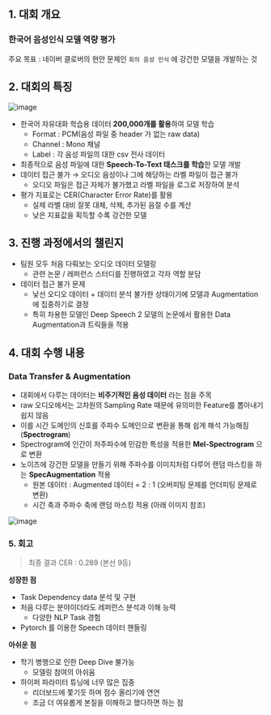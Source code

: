 ## 1. 대회 개요

### 한국어 음성인식 모델 역량 평가

주요 목표 : 네이버 클로버의 현안 문제인 `회의 음성 인식` 에 강건한 모델을 개발하는 것

## 2. 대회의 특징

![image](https://github.com/jungsiroo/jungsiroo.github.io/assets/54366260/322345dc-cf9f-4672-b3fd-c0bd21dc4e8d)

- 한국어 자유대화 학습용 데이터 **200,000개를 활용**하여 모델 학습
    - Format : PCM(음성 파일 중 header 가 없는 raw data)
    - Channel : Mono 채널
    - Label : 각 음성 파일의 대한 csv 전사 데이터
- 최종적으로 음성 파일에 대한 **Speech-To-Text 태스크를 학습**한 모델 개발
- 데이터 접근 불가 → 오디오 음성이나 그에 해당하는 라벨 파일이 접근 불가
    - 오디오 파일은 접근 자체가 불가했고 라벨 파일을 로그로 저장하여 분석
- 평가 지표로는 CER(Character Error Rate)를 활용
    - 실제 라벨 대비 잘못 대체, 삭제, 추가된 음절 수를 계산
    - 낮은 지표값을 획득할 수록 강건한 모델

## 3. 진행 과정에서의 챌린지

- 팀원 모두 처음 다뤄보는 오디오 데이터 모델링
    - 관련 논문 / 레퍼런스 스터디를 진행하였고 각자 역할 분담
- 데이터 접근 불가 문제
    - 낯선 오디오 데이터 + 데이터 분석 불가한 상태이기에 모델과 Augmentation에 집중하기로 결정
    - 특히 차용한 모델인 Deep Speech 2 모델의 논문에서 활용한 Data Augmentation과 트릭들을 적용

## 4. 대회 수행 내용

### Data Transfer & Augmentation

- 대회에서 다루는 데이터는 **비주기적인 음성 데이터** 라는 점을 주목
- raw 오디오에서는 고차원의 Sampling Rate 때문에 유의미한 Feature를 뽑아내기 쉽지 않음
- 이를 시간 도메인의 신호를 주파수 도메인으로 변환을 통해 쉽게 해석 가능해짐 (**Spectrogram**)
- Spectrogram에 인간이 저주파수에 민감한 특성을 적용한 **Mel-Spectrogram** 으로 변환
- 노이즈에 강건한 모델을 만들기 위해 주파수를 이미지처럼 다루어 랜덤 마스킹을 하는 **SpecAugmentation** 적용
    - 원본 데이터 : Augmented 데이터  = 2 : 1 (오버피팅 문제를 언더피팅 문제로 변환)
    - 시간 축과 주파수 축에 랜덤 마스킹 적용 (아래 이미지 참조)

![image](https://github.com/jungsiroo/jungsiroo.github.io/assets/54366260/34a3bac5-e8c1-41d9-880d-b3364f5075f4)

### 5. 회고

> 최종 결과 CER : 0.289 (본선 9등)
> 

**성장한 점**

- Task Dependency data 분석 및 구현
- 처음 다루는 분야이더라도 레퍼런스 분석과 이해 능력
    - 다양한 NLP Task 경험
- Pytorch 를 이용한 Speech 데이터 핸들링

**아쉬운 점**

- 학기 병행으로 인한 Deep Dive 불가능
    - 모델링 참여의 아쉬움
- 하이퍼 파라미터 튜닝에 너무 많은 집중
    - 리더보드에 쫓기듯 하며 점수 올리기에 연연
    - 조금 더 여유롭게 본질을 이해하고 했다하면 하는 점
